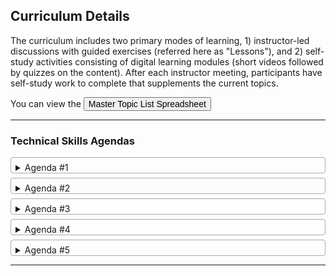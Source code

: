 ## Curriculum Details

The curriculum includes two primary modes of learning, 1) instructor-led discussions with guided exercises (referred here as "Lessons"), and 2) self-study activities consisting of digital learning modules (short videos followed by quizzes on the content). After each instructor meeting, participants have self-study work to complete that supplements the current topics.

You can view the
<button style="font-size:1em">Master Topic List Spreadsheet <i class="fa fa-file-excel-o"></i></button>
<hr>
<style>
    details {
        border: 1px solid #aaa;
        border-radius: 4px;
        padding: 0.5em 0.5em 0;
        margin-bottom: 0.5em;
    }

    summary {
        font-weight: bold;
        margin: -0.5em -0.5em 0;
        padding: 0.5em;
        background-color: #777777;
        color: white;
    }

    details[open] {
        padding: 0.5em;
        margin-bottom: 0.5em;
    }

    details[open] summary {
        border-bottom: 1px solid #aaa;
        margin-bottom: 0.5em;
        background-color: #e94600;
    }

    .active, summary:hover {
        background-color: #e94600;
    }

    .thick {
        border-bottom: 0.01em solid #8c8b8b;
    }

    .table-style {
        font-family: "Roboto Slab", ff-tisa-web-pro, Georgia, Arial, sans-serif;
        border-collapse: collapse;
        width: 100%;
        padding-left: 1em;
        font-size: 0.9em;
    }

    .table-style td, .table-style th {
        border: 1px solid #ddd;
        padding: 8px;
    }

    .table-style tr:nth-child(even) {
        background-color: #f2f2f2;
    }

    .table-style tr:hover {
        background-color: #ddd;
    }

    .table-style th {
        padding-top: 12px;
        padding-bottom: 12px;
        text-align: left;
        background-color: #777777;
        color: white;
    }

    .indent-paragraph {
        padding-left: 1em;
        padding-right: 1em;
    }
</style>

### Technical Skills Agendas

<!-- AGENDA #1 -->
<details>
    <summary>Agenda #1</summary>
    <div class="card">
        <h3>Lesson Overview</h3>
        <div class="container">
            <p>This first lesson begins with any enrollment and orientation process steps necessary to start. Next,
                provide students with
                an overview of the curriculum. This first lesson is designed to provide some initial context to why
                they will be learning the technical skills ahead. Videos and discussions regarding topics such as 'How
                computers work?' and the relationship between computer hardware and software will help provide context
                and excitement for the technical material that follows. Learning content produced by Code.org is
                designed to get people interested in learning about computers and software development. A selection of their
                videos covered topics relevant to this curriculum, and are fairly short and of professional
                quality. The instructor can play the videos and engage in discussions after each.</p>
            <p>
            <p><em>Example Video:<br></em>
        <iframe width="560" height="315" src="https://www.youtube.com/embed/OAx_6-wdslM?si=nXQHawBbTCdccXcc"
                        title="YouTube video player" frameborder="0"
                        allow="accelerometer; autoplay; clipboard-write; encrypted-media; gyroscope; picture-in-picture; web-share"
                        allowfullscreen></iframe></p>
            <p class="indent-paragraph">
            <hr>
            <h3>Lesson Plan</h3>
            <ol>
                <li>Welcome students to the program. Complete any orientation steps as necessary to begin.</li>
                <li>Provide students with an overview of the Technical Skills curriculum, including the modules that
                    will be covered and the format of the various learning activities (e.g., instructor-led lessons and
                    online digital learning modules (e.g., the LinkedIn Learning platform).
                </li>
                <li>Make sure participants are settled in, answer any questions, and transition to the first lesson.
                    Review the lesson presentation for 'Computer Hardware' by clicking the 'Lesson
                    Presentation' (link located on row #2 in the table below).
                </li>
                <li>
                    Play linked videos and engage in group discussion after each.
                </li>
                <li>Next, move on to the topic of Computer Networking. Review the lesson presentation for
                    'How Computer Networks Work' by clicking the 'Lesson Presentation' (link located on row #3 in the table below)
                </li>
                <li>Explain the concept of 'Self-Study' (i.e., work that participants will computer prior to the next
                    meeting) and assign their first LinkedIn Learning modules in preparation
                    for next session.
                </li>
                <li>Check in with students before the end of the session to gauge how they are feeling at the end of
                    their first day. What questions do you have?
                </li>
            </ol>
            <table class="table-style">
                <tr>
                    <th>#</th>
                    <th>MODULE</th>
                    <th>TOPIC</th>
                    <th>RESOURCE</th>
                    <th>TIME</th>
                </tr>
                <tr>
                    <td>1</td>
                    <td>Welcome</td>
                    <td>Orientation materials</td>
                    <td>Enrollment documents - TBD</td>
                    <td>0:30</td>
                </tr>
                <tr>
                    <td>2</td>
                    <td>Hardware</td>
                    <td>
                        <ul>
                            <li>How Computers Work</li>
                            <li>Memory</li>
                            <li>Storage Devices</li>
                            <li>Motherboards</li>
                            <li>Power</li>
                            <li>Multifunctional Devices</li>
                        </ul>
                    </td>
                    <td>
                        <ul>
                            <li><a href="../file/Technical_Skills_Files/presentations/Computer_Hardware.pdf" target="_blank"><i
                                    class="fa fa-file" aria-hidden="true"></i> Lesson Presentation</a></li>
                            <li><a href="https://youtu.be/OAx_6-wdslM?si=1TWi_tLGqXTo_njs" target="_blank"><i
                                    class="fa fa-video-camera" aria-hidden="true"></i> How
                                Computers Work - 1</a></li>
                            <li><a href="https://youtu.be/mCq8-xTH7jA?si=k-Z28XQ7DPiz7c5n" target="_blank"><i
                                    class="fa fa-video-camera" aria-hidden="true"></i> How
                                Computers Work - 2</a></li>
                            <li><a href="https://youtu.be/92TaQRBwPSs?si=HevSLJpWGRd3KKe_" target="_blank"><i
                                    class="fa fa-video-camera" aria-hidden="true"></i> What
                                Do Computers Do?</a></li>
                            <li><a href="https://youtu.be/USCBCmwMCDA?si=5muhCiQMiwhEU4WS" target="_blank"><i
                                    class="fa fa-video-camera" aria-hidden="true"></i> Binary & Data</a></li>
                            <li><a href="https://youtu.be/ZoqMiFKspAA?si=VOVjd4kyhSPA8ITB" target="_blank"><i
                                    class="fa fa-video-camera" aria-hidden="true"></i> Circuits & Logic</a></li>
                            <li><a href="https://youtu.be/DKGZlaPlVLY?si=JNgSwEgTKbEFigcn" target="_blank"><i
                                    class="fa fa-video-camera" aria-hidden="true"></i> CPU, Memory, I/O</a></li>
                            <li><a href="https://youtu.be/xnyFYiK2rSY?si=0Wub3T0MdM94mp_2" target="_blank"><i
                                    class="fa fa-video-camera" aria-hidden="true"></i> Hardware & Software</a></li>
                        </ul>
                    </td>
                    <td>1:00</td>
                </tr>
                <tr>
                    <td>3</td>
                    <td>Networking</td>
                    <td>
                        <ul>
                            <li>How Networks Work</li>
                            <li>Network Devices</li>
                            <li>Wireless Network Standards</li>
                            <li>Network Services</li>
                            <li>Network Configurations</li>
                            <li>DNS Configuration</li>
                            <li>Internet Connections</li>
                            <li>Network Tools</li>
                            <li>Browser Security</li>
                        </ul>
                    </td>
                    <td>
                        <ul>
                            <li><a href="../file/Technical_Skills_Files/presentations/Computer_Networks.pdf" target="_blank"><i
                                    class="fa fa-file" aria-hidden="true"></i> Lesson Presentation</a></li>
                            <li><a href="https://youtu.be/Dxcc6ycZ73M?si=7vfpuhqbMWKwmbUj" target="_blank"><i
                                    class="fa fa-video-camera" aria-hidden="true"></i> What is the Internet?</a></li>
                            <li><a href="https://youtu.be/ZhEf7e4kopM?si=Zw4vsvZTH6XPjQx2" target="_blank"><i
                                    class="fa fa-video-camera" aria-hidden="true"></i> Wires, Cables & Wifi</a></li>
                            <li><a href="https://youtu.be/5o8CwafCxnU?si=3KDGiP25ceK43TBf" target="_blank"><i
                                    class="fa fa-video-camera" aria-hidden="true"></i> IP Addresses & DNS</a></li>
                            <li><a href="https://youtu.be/AYdF7b3nMto?si=GTfn3eJt-vhaR5K-" target="_blank"><i
                                    class="fa fa-video-camera" aria-hidden="true"></i> Packets & Routing</a></li>
                            <li><a href="https://youtu.be/kBXQZMmiA4s?si=VdkBXJRnJLbbQdqW" target="_blank"><i
                                    class="fa fa-video-camera" aria-hidden="true"></i> HTTP & HTML</a></li>
                            <li><a href="https://youtu.be/LVV_93mBfSU?si=YjSpGEDvVA23quV1" target="_blank"><i
                                    class="fa fa-video-camera" aria-hidden="true"></i> How Search Works</a></li>
                        </ul>
                    </td>
                    <td>1:00</td>
                </tr>
            </table>
        </div>
    </div>
    <hr class="thick">
    <h3>Self-Study</h3>
    <p class="indent-paragraph">Participants should complete the following before the next lesson:<br>
    <ol class="indent-paragraph">
        <li><em>LinkedIn Learning</em>: <strong>Computer Components and Peripherals for IT Technicians</strong></li>
        <li><em>LinkedIn Learning</em>: <strong>Networking Foundations: Networking Basics</strong></li>
    </ol>
    <p class="indent-paragraph">Section/Module Quizzes should be completed after watching the topic videos.
</details>
<!-- END AGENDA #1 -->

<!-- AGENDA #2 -->
<details>
    <summary>Agenda #2</summary>
    <div class="card">
        <h3>Lesson Overview</h3>
        <div class="container">
            <p>This first lesson begins with any enrollment and orientation process steps necessary to start. Next,
                provide students with
                an overview of the curriculum. This first lesson is designed to provide some initial context to why
                they will be learning the technical skills ahead. Videos and discussions regarding topics such as 'How
                computers work?' and the relationship between computer hardware and software will help provide context
                and excitement for the technical material that follows. Learning content produced by Code.org is
                targeted
                at getting people interested in learning about computers and software development. A selection of their
                videos covered topics relevant to this curriculum, and are relatively short and of professional
                quality.</p>
            <p class="indent-paragraph">
            <ol>
                <li>Welcome students to the program. Complete any orientation steps as necessary to begin.</li>
                <li>Provide students with an overview of the Technical Skills curriculum, including the modules that
                    will be covered and the format of the various learning activities (e.g., instructor-led lessons and
                    online digital learning modules (e.g., the LinkedIn Learning platform).
                </li>
                <li>Make sure participants are settled in, answer any questions, and transition to the first lesson.
                    Review the lesson presentation for 'How Computer Networks Works' by clicking the 'Lesson
                    Presentation' (link located on row #2 in the table below).
                </li>
                <li>Provide students with 'Handout 1' and project the diagram. Students will identify
                    common network devices such as modems, routers, and switches.
                </li>
                <li>After the discussion on 'Handout 2', administer a short quiz related to the
                    network diagram covered earlier.
                </li>
                <li>Explain the concept of 'Self-Study' (i.e., work that participants will computer prior to the next
                    meeting) and assign their first LinkedIn Learning modules in preparation
                    for next session.
                </li>
                <li>Check in with students before the end of the lesson to gauge how they are feeling at the end of
                    their first day. What questions do you have?
                </li>
            </ol>
            <table class="table-style">
                <tr>
                    <th>#</th>
                    <th>MODULE</th>
                    <th>TOPIC</th>
                    <th>RESOURCE</th>
                    <th>TIME</th>
                </tr>
                <tr>
                    <td>1</td>
                    <td>Virtualization & Cloud Computing</td>
                    <td>
                        <ul>
                            <li>Cloud Computing</li>
                            <li>Client-Side Virtualization</li>
                        </ul>
                    </td>
                    <td>
                        <ul>
                            <li><a href="../file/Technical_Skills_Files/presentations/Virtualization_and_Cloud_Computing.pdf" target="_blank"><i
                                    class="fa fa-file" aria-hidden="true"></i> Lesson Presentation</a></li>
                            <li>After discussion, begin <br>LinkedIn Learning modules</li>
                        </ul>
                    </td>
                    <td>1:00</td>
                </tr>
            </table>
        </div>
    </div>
    <hr class="thick">
    <h3>Self-Study</h3>
    <p class="indent-paragraph">Participants should complete the following before the next lesson:<br>
    <ol class="indent-paragraph">
        <li><em>LinkedIn Learning</em>: <strong>Learning Cloud Computing: Core Concepts</strong></li>
        <li><em>LinkedIn Learning</em>: <strong>Learning Virtualization</strong></li>
    </ol>
    <p class="indent-paragraph">Section/Module Quizzes should be completed after watching the topic videos.
</details>
<!-- END AGENDA #2 -->

<!-- AGENDA #3 -->
<details>
    <summary>Agenda #3</summary>
    <div class="card">
        <h3>Lesson Overview</h3>
        <div class="container">
            <p>This first lesson begins any enrollment and orientation process steps necessary to begin. Next, an </p>
            <p class="indent-paragraph">
            <ol>
                <li>Welcome students to the program. Complete any orientation steps as necessary to begin.</li>
                <li>Provide students with an overview of the Technical Skills curriculum, including the modules that
                    will be covered and the format of the various learning activities (e.g., instructor-led lessons and
                    online digital learning modules (e.g., the LinkedIn Learning platform).
                </li>
                <li>Make sure participants are settled in, answer any questions, and transition to the first lesson.
                    Review the lesson presentation for 'How Computer Networks Works' by clicking the 'Lesson
                    Presentation' (link located on row #2 in the table below).
                </li>
                <li>Provide students with 'Handout 1' and project the diagram. Students will identify
                    common network devices such as modems, routers, and switches.
                </li>
                <li>After the discussion on 'Handout 2', administer a short quiz related to the
                    network diagram covered earlier.
                </li>
                <li>Explain the concept of 'Self-Study' (i.e., work that participants will computer prior to the next
                    meeting) and assign their first LinkedIn Learning modules in preparation
                    for next session.
                </li>
                <li>Check in with students before the end of the lesson to gauge how they are feeling at the end of
                    their first day. What questions do you have?
                </li>
            </ol>
            <table class="table-style">
                <tr>
                    <th>#</th>
                    <th>MODULE</th>
                    <th>TOPIC</th>
                    <th>RESOURCE</th>
                    <th>TIME</th>
                </tr>
                <tr>
                    <td>1</td>
                    <td>Hardware & Networking <br>Troubleshooting</td>
                    <td>
                        <ul>
                            <li>Troubleshooting Mobile Device</li>
                            <li>Troubleshooting Networks</li>
                        </ul>
                    </td>
                    <td>
                        <ul>
                            <li><a href="../file/Technical_Skills_Files/presentations/Troubleshooting.pdf" target="_blank"><i
                                    class="fa fa-file" aria-hidden="true"></i> Lesson Presentation</a></li>
                        </ul>
                    </td>
                    <td>1:00</td>
                </tr>
                <tr>
                    <td>2</td>
                    <td>Operating Systems</td>
                    <td>
                        <ul>
                            <li>Windows Commands</li>
                            <li>The Windows OS</li>
                            <li>The Windows Command Panel</li>
                            <li>Windows Settings</li>
                            <li>Windows Networking</li>
                            <li>Installation Applications</li>
                            <li>Operating System Types</li>
                            <li>Installing Operating Systems</li>
                            <li>macOS</li>
                            <li>Linux Commands</li>
                        </ul>
                    </td>
                    <td>
                        <ul>
                            <li><a href="../file/Technical_Skills_Files/presentations/Operating_Systems.pdf" target="_blank"><i
                                    class="fa fa-file" aria-hidden="true"></i> Lesson Presentation</a></li>
                            <li>After discussion, begin <br>LinkedIn Learning modules</li>
                        </ul>
                    </td>
                    <td>1:00</td>
                </tr>
            </table>
        </div>
    </div>
    <hr class="thick">
    <h3>Self-Study</h3>
    <p class="indent-paragraph">Participants should complete the following before the next lesson:<br>
    <ol class="indent-paragraph">
        <li><em>LinkedIn Learning</em>: <strong>Troubleshooting Common PC Issues for Users</strong></li>
        <li><em>LinkedIn Learning</em>: <strong>CompTIA A+ Core 2 (220-1102) Cert Prep: 3 Operating Systems</strong>
        </li>
        <li><em>LinkedIn Learning</em>: <strong>Cert Prep: LPI Linux Essentials (010-160)</strong></li>
    </ol>
    <p class="indent-paragraph">Section/Module Quizzes should be completed after watching the topic videos.
</details>
<!-- END AGENDA #3 -->

<!-- AGENDA #4 -->
<details>
    <summary>Agenda #4</summary>
    <div class="card">
        <h3>Lesson Overview</h3>
        <div class="container">
            <p>This first lesson begins any enrollment and orientation process steps necessary to begin. Next, an </p>
            <p class="indent-paragraph">
            <ol>
                <li>Welcome students to the program. Complete any orientation steps as necessary to begin.</li>
                <li>Provide students with an overview of the Technical Skills curriculum, including the modules that
                    will be covered and the format of the various learning activities (e.g., instructor-led lessons and
                    online digital learning modules (e.g., the LinkedIn Learning platform).
                </li>
                <li>Make sure participants are settled in, answer any questions, and transition to the first lesson.
                    Review the lesson presentation for 'How Computer Networks Works' by clicking the 'Lesson
                    Presentation' (link located on row #2 in the table below).
                </li>
                <li>Provide students with 'Handout 1' and project the diagram. Students will identify
                    common network devices such as modems, routers, and switches.
                </li>
                <li>After the discussion on 'Handout 2', administer a short quiz related to the
                    network diagram covered earlier.
                </li>
                <li>Explain the concept of 'Self-Study' (i.e., work that participants will computer prior to the next
                    meeting) and assign their first LinkedIn Learning modules in preparation
                    for next session.
                </li>
                <li>Check in with students before the end of the lesson to gauge how they are feeling at the end of
                    their first day. What questions do you have?
                </li>
            </ol>
            <table class="table-style">
                <tr>
                    <th>#</th>
                    <th>MODULE</th>
                    <th>TOPIC</th>
                    <th>RESOURCE</th>
                    <th>TIME</th>
                </tr>
                <tr>
                    <td>1</td>
                    <td>Cybersecurity</td>
                    <td>
                        <ul>
                            <li>Wireless Security</li>
                            <li>Malware</li>
                            <li>Social Engineering</li>
                            <li>Windows Security</li>
                            <li>Security Best Practices</li>
                            <li>Mobile Device Security</li>
                            <li>Workstation Security</li>
                            <li>Data Destruction</li>
                            <li>SOHO Network</li>
                        </ul>
                    </td>
                    <td>
                        <ul>
                            <li><a href="../file/Technical_Skills_Files/presentations/Cybersecurity.pdf" target="_blank"><i
                                    class="fa fa-file" aria-hidden="true"></i> Lesson Presentation</a></li>
                            <li><a href="https://youtu.be/4J6FNRft9pQ?si=GyuWetwrKaEYY8y3" target="_blank"><i
                                    class="fa fa-video-camera" aria-hidden="true"></i> How Not To Get Hacked</a></li>
                            <li><a href="https://youtu.be/qLMIK5YVgfA?si=Z1MibmYx_DgpXybv" target="_blank"><i
                                    class="fa fa-video-camera" aria-hidden="true"></i> Passwords</a></li>
                            <li><a href="https://youtu.be/l9mEd8LOMl8?si=xx8-oL9omY2D92O-" target="_blank"><i
                                    class="fa fa-video-camera" aria-hidden="true"></i> Authentication & Device Locks</a></li>
                            <li><a href="https://youtu.be/YfiM8rXg3ug?si=PPH5N6XQkJwGrhlj" target="_blank"><i
                                    class="fa fa-video-camera" aria-hidden="true"></i> Phishing</a></li>
                            <li><a href="https://youtu.be/E3imvkP3IC0?si=gDbrWn3dmb0CMwgq" target="_blank"><i
                                    class="fa fa-video-camera" aria-hidden="true"></i> Websites & Wifi</a></li>
                        </ul>
                    </td>
                    <td>1:00</td>
                </tr>
                <tr>
                    <td>2</td>
                    <td>Software Troubleshooting</td>
                    <td>
                        <ul>
                            <li>Troubleshooting Security issues</li>
                            <li>Removing Malware</li>
                        </ul>
                    </td>
                    <td>
                        <ul>
                            <li><a href="../file/Technical_Skills_Files/presentations/Software_Troubleshooting.pdf" target="_blank"><i
                                    class="fa fa-file" aria-hidden="true"></i> Lesson Presentation</a></li>
                            <li>After discussion, begin <br>LinkedIn Learning modules</li>
                        </ul>
                    </td>
                    <td>1:00</td>
                </tr>
            </table>
        </div>
    </div>
    <hr class="thick">
    <h3>Self-Study</h3>
    <p class="indent-paragraph">Participants should complete the following before the next lesson:<br>
    <ol class="indent-paragraph">
        <li><em>LinkedIn Learning</em>: <strong>IT Security Foundations: Core Concepts</strong></li>
        <li><em>LinkedIn Learning</em>: <strong>IT Help Desk for Beginners</strong></li>
    </ol>
    <p class="indent-paragraph">Section/Module Quizzes should be completed after watching the topic videos.
</details>
<!-- END AGENDA #4 -->

<!-- AGENDA #5 -->
<details>
    <summary>Agenda #5</summary>
    <div class="card">
        <h3>Lesson Overview</h3>
        <div class="container">
            <p>This first lesson begins any enrollment and orientation process steps necessary to begin. Next, an </p>

            <p class="indent-paragraph">
            <ol>
                <li>Welcome students to the program. Complete any orientation steps as necessary to begin.</li>
                <li>Provide students with an overview of the Technical Skills curriculum, including the modules that
                    will be covered and the format of the various learning activities (e.g., instructor-led lessons and
                    online digital learning modules (e.g., the LinkedIn Learning platform).
                </li>
                <li>Make sure participants are settled in, answer any questions, and transition to the first lesson.
                    Review the lesson presentation for 'How Computer Networks Works' by clicking the 'Lesson
                    Presentation' (link located on row #2 in the table below).
                </li>
                <li>Provide students with 'Handout 1' and project the diagram. Students will identify
                    common network devices such as modems, routers, and switches.
                </li>
                <li>After the discussion on 'Handout 2', administer a short quiz related to the
                    network diagram covered earlier.
                </li>
                <li>Explain the concept of 'Self-Study' (i.e., work that participants will computer prior to the next
                    meeting) and assign their first LinkedIn Learning modules in preparation
                    for next session.
                </li>
                <li>Check in with students before the end of the lesson to gauge how they are feeling at the end of
                    their first day. What questions do you have?
                </li>
            </ol>
            <table class="table-style">
                <tr>
                    <th>#</th>
                    <th>MODULE</th>
                    <th>TOPIC</th>
                    <th>RESOURCE</th>
                    <th>TIME</th>
                </tr>
                <tr>
                    <td>1</td>
                    <td>Operational Procedures</td>
                    <td>
                        <ul>
                            <li>Documentation and Support Systems</li>
                            <li>Change Management</li>
                            <li>Backup and Recovery</li>
                            <li>Safety Procedures</li>
                        </ul>
                    </td>
                    <td><ul><li><a href="https://www.suptask.com/blog/help-desk-troubleshooting-guide" target="_blank"><i
                                    class="fa fa-external-link" aria-hidden="true"></i> IT Helpdesk Guide</a></li>
                        <li><a href="https://www.alert-software.com/blog/the-most-common-helpdesk-problems-and-how-to-solve-them" target="_blank"><i
                                    class="fa fa-external-link" aria-hidden="true"></i> Common Helpdesk Problems</a></li>
                       </ul></td>
                    <td>0:30</td>
                </tr>
                <tr>
                    <td>2</td>
                    <td>Privacy, Licensing, Policies</td>
                    <td>
                        <ul>
                            <li>Communication and Professionalism</li>
                            <li>Scripting</li>
                            <li>Remote Access</li>
                        </ul>
                    </td>
                    <td>
                        <ul>
                            <li><a href="">TBD</a></li>
                        </ul>
                    </td>
                    <td>1:00</td>
                </tr>
                <tr>
                    <td>3</td>
                    <td>Mobile Devices</td>
                    <td>
                        <ul>
                            <li>Introduction to Mobile Devices</li>
                            <li>Mobile Device Configuration</li>
                            <li>Mobile Device Connectivity</li>
                            <li>Troubleshooting Mobile Devices</li>
                            <li>Troubleshooting Mobile Device Security</li>
                        </ul>
                    </td>
                    <td>
                        <ul>
                            <li><a href="">Lesson Presentation</a></li>
                            <li>After discussion, begin <br>LinkedIn Learning modules</li>
                        </ul>
                    </td>
                    <td>1:00</td>
                </tr>
            </table>
        </div>
    </div>
    <hr class="thick">
    <h3>Self-Study</h3>
    <p class="indent-paragraph">Participants should complete the following:<br>
    <ol class="indent-paragraph">
        <li><em>LinkedIn Learning</em>: <strong>CompTIA A+ Core 1 (220-1101) Cert Prep: 8 Portable Computing</strong>
        </li>
    </ol>
    <p class="indent-paragraph">Section/Module Quizzes should be completed after watching the topic videos.
</details>
<!-- END AGENDA #5 -->
<hr>